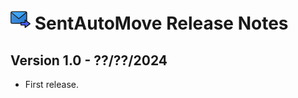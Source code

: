  # ![SentAutoMove icon](images/icon-32px.png "ThunderAI") SentAutoMove Release Notes





<h2>Version 1.0 - ??/??/2024</h2>
<ul>
  <li>First release.</li>
</ul>
